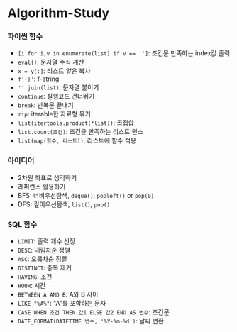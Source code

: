 # Algorithm-Study


### 파이썬 함수
* `[i for i,v in enumerate(list) if v == '']`: 조건문 만족하는 index값 출력 
* `eval()`: 문자열 수식 계산
* `x = y[:]`: 리스트 얕은 복사
* `f'{}'`: f-string 
* `''.join(list)`: 문자열 붙이기 
* `continue`: 실행코드 건너뛰기
* `break`: 반복문 끝내기
* `zip`: iterable한 자료형 묶기
* `list(itertools.product(*list))`: 곱집합
* `list.count(조건)`: 조건을 만족하는 리스트 원소 
* `list(map(함수, 리스트))`: 리스트에 함수 적용

### 아이디어
* 2차원 좌표로 생각하기 
* 레퍼런스 활용하기
* BFS: 너비우선탐색, `deque()`, `popleft()` or `pop(0)` 
* DFS: 깊이우선탐색, `list()`, `pop()` 

### SQL 함수
* `LIMIT`: 출력 개수 선정
* `DESC`: 내림차순 정렬
* `ASC`: 오름차순 정렬
* `DISTINCT`: 중복 제거
* `HAVING`: 조건
* `HOUR`: 시간
* `BETWEEN A AND B`: A와 B 사이
* `LIKE "%A%"`: "A"를 포함하는 문자
* `CASE WHEN 조건 THEN 값1 ELSE 값2 END AS 변수`: 조건문
* `DATE_FORMAT(DATETIME 변수, '%Y-%m-%d')`: 날짜 변환 
